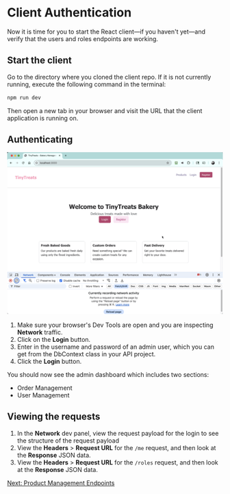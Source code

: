 # Client Authentication

Now it is time for you to start the React client—if you haven't yet—and verify that the users and roles endpoints are working.

## Start the client

Go to the directory where you cloned the client repo. If it is not currently running, execute the following command in the terminal:

```sh
npm run dev
```

Then open a new tab in your browser and visit the URL that the client application is running on.

## Authenticating

<img src="./images/tinytreats-login.gif" style="width: 50rem" alt="Animation showing the login process for the React client" />

1. Make sure your browser's Dev Tools are open and you are inspecting **Network** traffic.
2. Click on the **Login** button.
3. Enter in the username and password of an admin user, which you can get from the DbContext class in your API project.
4. Click the **Login** button.

You should now see the admin dashboard which includes two sections:

- Order Management
- User Management

## Viewing the requests

1. In the **Network** dev panel, view the request payload for the login to see the structure of the request payload
2. View the **Headers** > **Request URL** for the `/me` request, and then look at the **Response** JSON data.
3. View the **Headers** > **Request URL** for the `/roles` request, and then look at the **Response** JSON data.

[Next: Product Management Endpoints](./tinytreats-product-endpoints.md)